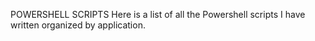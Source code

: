POWERSHELL SCRIPTS
Here is a list of all the Powershell scripts I have written organized by application.
